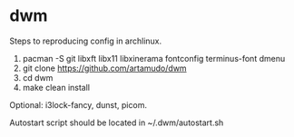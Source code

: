 # dwm

Steps to reproducing config in archlinux.

1. pacman -S git libxft libx11 libxinerama fontconfig terminus-font dmenu
1. git clone https://github.com/artamudo/dwm
1. cd dwm
1. make clean install

Optional: i3lock-fancy, dunst, picom.

Autostart script should be located in ~/.dwm/autostart.sh


